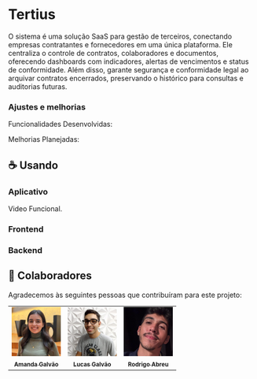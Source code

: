 # Tertius

O sistema é uma solução SaaS para gestão de terceiros, conectando empresas contratantes e fornecedores em uma única plataforma.
Ele centraliza o controle de contratos, colaboradores e documentos, oferecendo dashboards com indicadores, alertas de vencimentos e status de conformidade.
Além disso, garante segurança e conformidade legal ao arquivar contratos encerrados, preservando o histórico para consultas e auditorias futuras.

### Ajustes e melhorias

Funcionalidades Desenvolvidas:

Melhorias Planejadas:

## ☕ Usando <Tertius>

### Aplicativo

Video Funcional.

### Frontend

### Backend 

## 🤝 Colaboradores

Agradecemos às seguintes pessoas que contribuíram para este projeto:

<table>
  <tr>
    <td align="center">
      <a href="https://www.linkedin.com/in/amanda-galv%C3%A3o-dos-santos-aa316a290/" target="_blank" title="Perfil da Amanda no LinkedIn">
        <img src="assets/perfilAmanda.jpeg" width="100px;" alt="Foto da Amanda no LinkedIn"/><br>
        <sub>
          <b>Amanda Galvão</b>
        </sub>
      </a>
    </td>
    <td align="center">
      <a href="https://www.linkedin.com/in/lucasgalv%C3%A3o/" target="_blank" title="Perfil do Lucas no LinkedIn">
        <img src="assets/perfilLucas.png" width="100px;" alt="Foto do Lucas Galvão no LinkedIn"/><br>
        <sub>
          <b>Lucas Galvão</b>
        </sub>
      </a>
    </td>
    <td align="center">
      <a href="[https://www.linkedin.com/in/amanda-galv%C3%A3o-dos-santos-aa316a290/](https://www.linkedin.com/in/rodrigoabreuuu/)" target="_blank" title="Perfil da Amanda no LinkedIn">
        <img src="assets/perfilRodrigo.png" width="100px;" alt="Foto do Rodrigo Abreu no LinkedIn"/><br>
        <sub>
          <b>Rodrigo Abreu</b>
        </sub>
      </a>
    </td>
  </tr>
</table>

